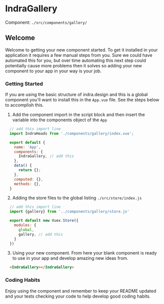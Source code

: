 # IndraGallery

Component: `./src/components/gallery/`

## Welcome
Welcome to getting your new component started.  To get it installed in your application it requires a few manual steps from you.  Sure we could have automated this for you, but over time automating this next step could potentially cause more problems then it solves so adding your new component to your app in your way is your job.

### Getting Started
If you are using the basic structure of indra.design and this is a global component you'll want to install this in the `App.vue` file.  See the steps below to accomplish this.

1. Add the component import in the script block and then insert the variable into the components object of the `App`
```javascript
  // add this import line
  import IndraHeads from './components/gallery/index.vue';

  export default {
    name: 'App',
    components: {
      IndraGallery, // add this
    },
    data() {
      return {};
    },
    computed: {},
    methods: {},
  }
```

2. Adding the store files to the global listing `./src/store/index.js`   
```javascript
  // add this import line
  import {gallery} from '../components/gallery/store.js'

  export default new Vuex.Store({
    modules: {
      global,
      gallery, // add this
    }
  })
```

3. Using your new component.  From here your blank component is ready to use in your app and develop amazing new ideas from.
```html
  <IndraGallery></IndraGallery>
```

### Coding Habits
Enjoy using the component and remember to keep your README updated and your tests checking your code to help develop good coding habits.

